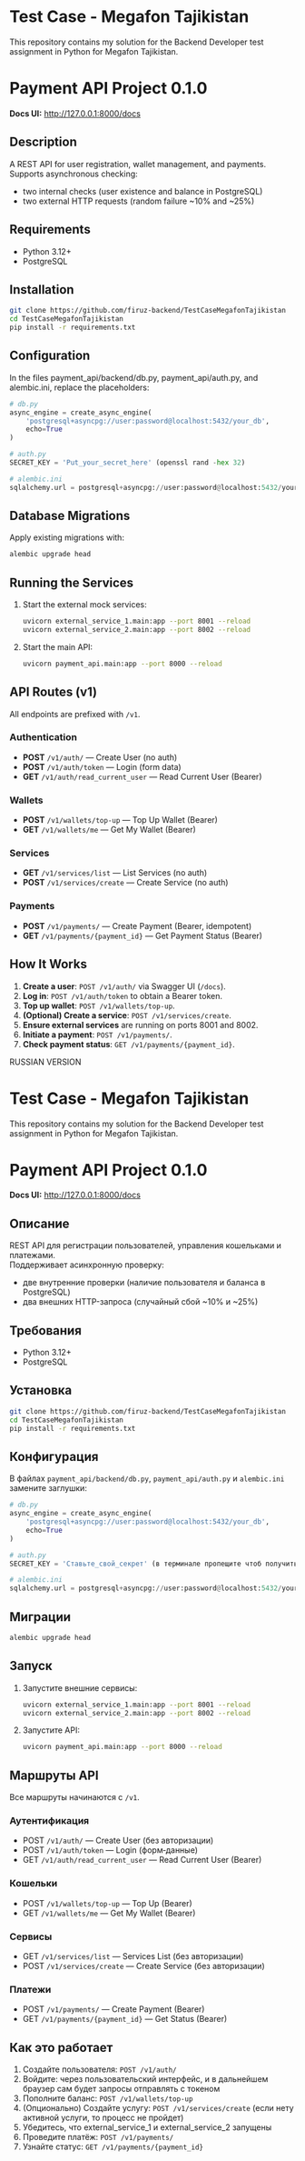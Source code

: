 # Test Case - Megafon Tajikistan
This repository contains my solution for the Backend Developer test assignment in Python for Megafon Tajikistan.



# Payment API Project 0.1.0

**Docs UI:** http://127.0.0.1:8000/docs


## Description
A REST API for user registration, wallet management, and payments.  
Supports asynchronous checking:  
- two internal checks (user existence and balance in PostgreSQL)  
- two external HTTP requests (random failure ~10% and ~25%)   


## Requirements
- Python 3.12+
- PostgreSQL

## Installation
```bash
git clone https://github.com/firuz-backend/TestCaseMegafonTajikistan
cd TestCaseMegafonTajikistan
pip install -r requirements.txt
```

## Configuration
In the files payment_api/backend/db.py, payment_api/auth.py, and alembic.ini, replace the placeholders:
```python
# db.py
async_engine = create_async_engine(
    'postgresql+asyncpg://user:password@localhost:5432/your_db',
    echo=True
)

# auth.py
SECRET_KEY = 'Put_your_secret_here' (openssl rand -hex 32)

# alembic.ini
sqlalchemy.url = postgresql+asyncpg://user:password@localhost:5432/your_db
```

## Database Migrations
Apply existing migrations with:
```bash
alembic upgrade head
```

## Running the Services
1. Start the external mock services:
   ```bash
   uvicorn external_service_1.main:app --port 8001 --reload
   uvicorn external_service_2.main:app --port 8002 --reload
   ```
2. Start the main API:
   ```bash
   uvicorn payment_api.main:app --port 8000 --reload
   ```

## API Routes (v1)
All endpoints are prefixed with `/v1`.

### Authentication
- **POST** `/v1/auth/` — Create User (no auth)
- **POST** `/v1/auth/token` — Login (form data)
- **GET**  `/v1/auth/read_current_user` — Read Current User (Bearer)

### Wallets
- **POST** `/v1/wallets/top-up` — Top Up Wallet (Bearer)
- **GET**  `/v1/wallets/me` — Get My Wallet (Bearer)

### Services
- **GET**  `/v1/services/list` — List Services (no auth)
- **POST** `/v1/services/create` — Create Service (no auth)

### Payments
- **POST** `/v1/payments/` — Create Payment (Bearer, idempotent)
- **GET**  `/v1/payments/{payment_id}` — Get Payment Status (Bearer)

## How It Works
1. **Create a user**: `POST /v1/auth/` via Swagger UI (`/docs`).  
2. **Log in**: `POST /v1/auth/token` to obtain a Bearer token.  
3. **Top up wallet**: `POST /v1/wallets/top-up`.  
4. **(Optional) Create a service**: `POST /v1/services/create`.  
5. **Ensure external services** are running on ports 8001 and 8002.  
6. **Initiate a payment**: `POST /v1/payments/`.  
7. **Check payment status**: `GET /v1/payments/{payment_id}`.





RUSSIAN VERSION


# Test Case - Megafon Tajikistan
This repository contains my solution for the Backend Developer test assignment in Python for Megafon Tajikistan.



# Payment API Project 0.1.0

**Docs UI:** http://127.0.0.1:8000/docs


## Описание
REST API для регистрации пользователей, управления кошельками и платежами.  
Поддерживает асинхронную проверку:  
- две внутренние проверки (наличие пользователя и баланса в PostgreSQL)  
- два внешних HTTP-запроса (случайный сбой ~10% и ~25%)  

## Требования
- Python 3.12+
- PostgreSQL

## Установка
```bash
git clone https://github.com/firuz-backend/TestCaseMegafonTajikistan
cd TestCaseMegafonTajikistan
pip install -r requirements.txt
```

## Конфигурация
В файлах `payment_api/backend/db.py`,  `payment_api/auth.py` и `alembic.ini` замените заглушки:
```python
# db.py
async_engine = create_async_engine(
    'postgresql+asyncpg://user:password@localhost:5432/your_db',
    echo=True
)

# auth.py
SECRET_KEY = 'Ставьте_свой_секрет' (в терминале пропещите чтоб получить секретный ключ - openssl rand -hex 32)

# alembic.ini
sqlalchemy.url = postgresql+asyncpg://user:password@localhost:5432/your_db
```

## Миграции
```bash
alembic upgrade head
```

## Запуск
1. Запустите внешние сервисы:
   ```bash
   uvicorn external_service_1.main:app --port 8001 --reload
   uvicorn external_service_2.main:app --port 8002 --reload
   ```
2. Запустите API:
   ```bash
   uvicorn payment_api.main:app --port 8000 --reload
   ```

## Маршруты API
Все маршруты начинаются с `/v1`.

### Аутентификация
- POST `/v1/auth/` — Create User (без авторизации)
- POST `/v1/auth/token` — Login (форм‑данные)
- GET  `/v1/auth/read_current_user` — Read Current User (Bearer)

### Кошельки
- POST `/v1/wallets/top-up` — Top Up (Bearer)
- GET  `/v1/wallets/me` — Get My Wallet (Bearer)

### Сервисы
- GET  `/v1/services/list` — Services List (без авторизации)
- POST `/v1/services/create` — Create Service (без авторизации)

### Платежи
- POST `/v1/payments/` — Create Payment (Bearer)
- GET  `/v1/payments/{payment_id}` — Get Status (Bearer)

## Как это работает
1. Создайте пользователя: `POST /v1/auth/`  
2. Войдите: через пользовательский интерфейс, и в дальнейшем браузер сам будет запросы отправлять с токеном 
3. Пополните баланс: `POST /v1/wallets/top-up`  
4. (Опционально) Создайте услугу: `POST /v1/services/create`  (если нету активной услуги, то процесс не пройдет)
5. Убедитесь, что external_service_1 и external_service_2 запущены  
6. Проведите платёж: `POST /v1/payments/`  
7. Узнайте статус: `GET /v1/payments/{payment_id}`
